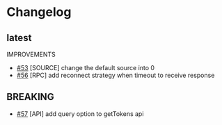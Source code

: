 # Changelog

## latest
IMPROVEMENTS
* [\#53](https://github.com/binance-chain/go-sdk/pull/53) [SOURCE] change the default source into 0
* [\#56](https://github.com/binance-chain/go-sdk/pull/56) [RPC] add reconnect strategy when timeout to receive response

## BREAKING
* [\#57](https://github.com/binance-chain/go-sdk/pull/57) [API] add query option to getTokens api
